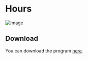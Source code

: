 # Hours
![image](https://user-images.githubusercontent.com/48302164/179163542-d53eb86c-c278-4e6d-9145-8bace2a1c9f1.png)

## Download
You can download the program [here](https://github.com/ouyex/Hours/releases/tag/Release).
